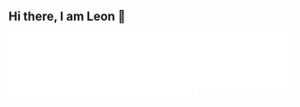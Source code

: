 ## Hi there, I am Leon 👋

<div style="display: flex">
  <a href="#"><img style="margin-bottom: 10px;" width="390" alt="🦑" src="/github-metrics.svg"></a>
  <a href="#"><img style="margin-bottom: 10px;" width="390" alt="🦑" src="/metrics.plugin.isocalendar.svg"></a>
  <a href="#"><img style="margin-bottom: 10px;" width="390" alt="🦑" src="/metrics.plugin.habits.charts.svg"></a>
  <!-- <a href="#"><img style="margin-bottom: 10px;" width="390" alt="🦑" src="/metrics.plugin.languages.svg"></a> -->
</div>
